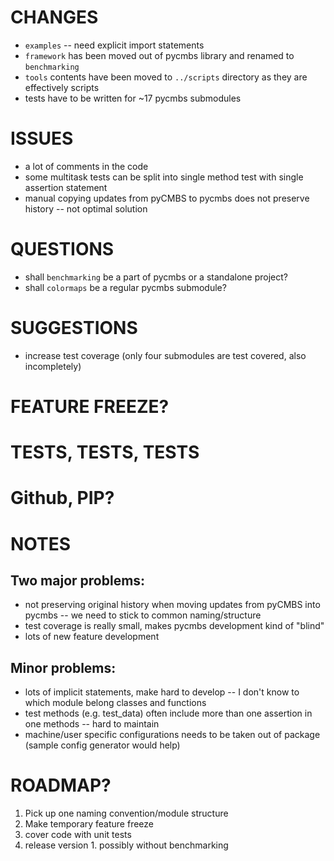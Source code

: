 # CHANGES

 * `examples` -- need explicit import statements
 * `framework` has been moved out of pycmbs library and renamed to `benchmarking`
 * `tools` contents have been moved to `../scripts` directory as they are effectively scripts
 *  tests have to be written for ~17 pycmbs submodules

# ISSUES
 * a lot of comments in the code
 * some multitask tests can be split into single method test with single assertion statement
 * manual copying updates from pyCMBS to pycmbs does not preserve history -- not optimal solution

# QUESTIONS
 * shall `benchmarking` be a part of pycmbs or a standalone project?
 * shall `colormaps` be a regular pycmbs submodule?

# SUGGESTIONS
 * increase test coverage (only four submodules are test covered, also incompletely)


# FEATURE FREEZE?

# TESTS, TESTS, TESTS

# Github, PIP?


# NOTES 
## Two major problems: 
 * not preserving original history when moving updates from pyCMBS into pycmbs -- we need to stick to common naming/structure
 * test coverage is really small, makes pycmbs development kind of "blind"
 * lots of new feature development

## Minor problems:
 * lots of implicit statements, make hard to develop -- I don't know to which module belong classes and functions
 * test methods (e.g. test_data) often include more than one assertion in one methods -- hard to maintain
 * machine/user specific configurations needs to be taken out of package (sample config generator would help)

# ROADMAP?
 1. Pick up one naming convention/module structure
 2. Make temporary feature freeze
 3. cover code with unit tests
 4. release version 1. possibly without benchmarking  
